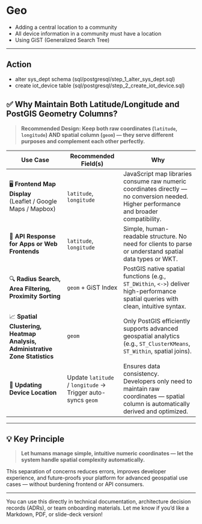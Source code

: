 
# Geo

- Adding a central location to a community
- All device information in a community must have a location
- Using GiST (Generalized Search Tree)

---

## Action 

- alter sys_dept schema (sql/postgresql/step_1_alter_sys_dept.sql)
- create iot_device table (sql/postgresql/step_2_create_iot_device.sql) 



## ✅ Why Maintain Both Latitude/Longitude and PostGIS Geometry Columns?

> **Recommended Design: Keep both raw coordinates (`latitude`, `longitude`) AND spatial column (`geom`) — they serve different purposes and complement each other perfectly.**

| Use Case | Recommended Field(s) | Why |
|----------|----------------------|-----|
| 🖥️ **Frontend Map Display**<br>(Leaflet / Google Maps / Mapbox) | `latitude`, `longitude` | JavaScript map libraries consume raw numeric coordinates directly — no conversion needed. Higher performance and broader compatibility. |
| 📱 **API Response for Apps or Web Frontends** | `latitude`, `longitude` | Simple, human-readable structure. No need for clients to parse or understand spatial data types or WKT. |
| 🔍 **Radius Search, Area Filtering, Proximity Sorting** | `geom` + GiST Index | PostGIS native spatial functions (e.g., `ST_DWithin`, `<->`) deliver high-performance spatial queries with clean, intuitive syntax. |
| 📈 **Spatial Clustering, Heatmap Analysis, Administrative Zone Statistics** | `geom` | Only PostGIS efficiently supports advanced geospatial analytics (e.g., `ST_ClusterKMeans`, `ST_Within`, spatial joins). |
| 🔄 **Updating Device Location** | Update `latitude` / `longitude` → Trigger auto-syncs `geom` | Ensures data consistency. Developers only need to maintain raw coordinates — spatial column is automatically derived and optimized. |

---

## 💡 Key Principle

> **Let humans manage simple, intuitive numeric coordinates — let the system handle spatial complexity automatically.**

This separation of concerns reduces errors, improves developer experience, and future-proofs your platform for advanced geospatial use cases — without burdening frontend or API consumers.

---

You can use this directly in technical documentation, architecture decision records (ADRs), or team onboarding materials. Let me know if you’d like a Markdown, PDF, or slide-deck version!
